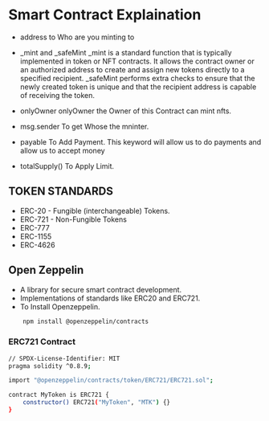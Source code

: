 # Smart Contract Explaination

- address to
    Who are you minting to

- _mint and _safeMint
    _mint is a standard function that is typically implemented in token or NFT contracts. It allows the contract owner or an authorized address to create and assign new tokens directly to a specified recipient.
    _safeMint performs extra checks to ensure that the newly created token is unique and that the recipient address is capable of receiving the token.

- onlyOwner
    onlyOwner the Owner of this Contract can mint nfts.

- msg.sender
    To get Whose the mninter.
- payable
    To Add Payment. This keyword will allow us to do payments and allow us to accept money 

- totalSupply()
    To Apply Limit.

## TOKEN STANDARDS
- ERC-20 - Fungible (interchangeable) Tokens.
- ERC-721 - Non-Fungible Tokens
- ERC-777
- ERC-1155
- ERC-4626

## Open Zeppelin
-   A library for secure smart contract development.
-   Implementations of standards like ERC20 and ERC721.
-   To Install Openzeppelin.
```bash
    npm install @openzeppelin/contracts
```
### ERC721 Contract
```bash
// SPDX-License-Identifier: MIT
pragma solidity ^0.8.9;

import "@openzeppelin/contracts/token/ERC721/ERC721.sol";

contract MyToken is ERC721 {
    constructor() ERC721("MyToken", "MTK") {}
}
```